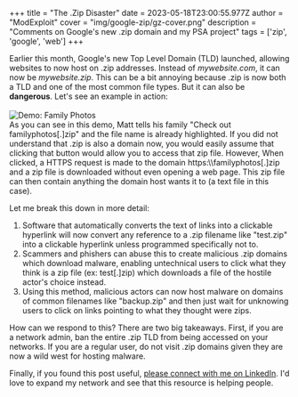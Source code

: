 +++
title = "The .Zip Disaster"
date = 2023-05-18T23:00:55.977Z
author = "ModExploit"
cover = "img/google-zip/gz-cover.png"
description = "Comments on Google's new .zip domain and my PSA project"
tags = ['zip', 'google', 'web']
+++

Earlier this month, Google's new Top Level Domain (TLD) launched, allowing websites to now host on .zip addresses. Instead of *mywebsite.com*, it can now be *mywebsite.zip*. This can be a bit annoying because .zip is now both a TLD and one of the most common file types. But it can also be **dangerous**. Let's see an example in action:
<br>
<br>
![Demo: Family Photos](/img/google-zip/familyphotos.png)
<br>
As you can see in this demo, Matt tells his family "Check out familyphotos[.]zip" and the file name is already highlighted. If you did not understand that .zip is also a domain now, you would easily assume that clicking that button would allow you to access that zip file. However, When clicked, a HTTPS request is made to the domain https:\\\\familyphotos[.]zip and a zip file is downloaded without even opening a web page. This zip file can then contain anything the domain host wants it to (a text file in this case).

Let me break this down in more detail:
1. Software that automatically converts the text of links into a clickable hyperlink will now convert any reference to a .zip filename like "test.zip" into a clickable hyperlink unless programmed specifically not to.
2. Scammers and phishers can abuse this to create malicious .zip domains which download malware, enabling untechnical users to click what they think is a zip file (ex: test[.]zip) which downloads a file of the hostile actor's choice instead.
3. Using this method, malicious actors can now host malware on domains of common filenames like "backup.zip" and then just wait for unknowing users to click on links pointing to what they thought were zips.

How can we respond to this? There are two big takeaways. First, if you are a network admin, ban the entire .zip TLD from being accessed on your networks. If you are a regular user, do not visit .zip domains given they are now a wild west for hosting malware.

Finally, if you found this post useful, [please connect with me on LinkedIn](https://www.linkedin.com/in/dylan-ierley-28a9aa24b/). I'd love to expand my network and see that this resource is helping people.